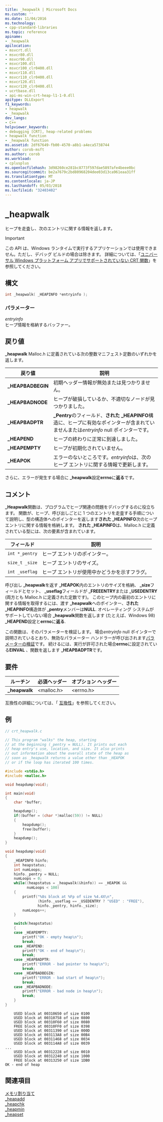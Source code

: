 ```yaml
---
title: _heapwalk | Microsoft Docs
ms.custom: ''
ms.date: 11/04/2016
ms.technology:
- cpp-standard-libraries
ms.topic: reference
apiname:
- _heapwalk
apilocation:
- msvcrt.dll
- msvcr80.dll
- msvcr90.dll
- msvcr100.dll
- msvcr100_clr0400.dll
- msvcr110.dll
- msvcr110_clr0400.dll
- msvcr120.dll
- msvcr120_clr0400.dll
- ucrtbase.dll
- api-ms-win-crt-heap-l1-1-0.dll
apitype: DLLExport
f1_keywords:
- heapwalk
- _heapwalk
dev_langs:
- C++
helpviewer_keywords:
- debugging [CRT], heap-related problems
- heapwalk function
- _heapwalk function
ms.assetid: 2df67649-fb00-4570-a8b1-a4eca5738744
author: corob-msft
ms.author: corob
ms.workload:
- cplusplus
ms.openlocfilehash: 3d98260ce281bc8773f597dae5897afe4beee0bc
ms.sourcegitcommit: be2a7679c2bd80968204dee03d13ca961eaa31ff
ms.translationtype: MT
ms.contentlocale: ja-JP
ms.lasthandoff: 05/03/2018
ms.locfileid: "32403402"
---
```

# <a name="heapwalk"></a>_heapwalk

ヒープを走査し、次のエントリに関する情報を返します。

> [!IMPORTANT]
> この API は、Windows ランタイムで実行するアプリケーションでは使用できません。ただし、デバッグ ビルドの場合は除きます。 詳細については、「[ユニバーサル Windows プラットフォーム アプリでサポートされていない CRT 関数](../../cppcx/crt-functions-not-supported-in-universal-windows-platform-apps.md)」を参照してください。

## <a name="syntax"></a>構文

```C
int _heapwalk( _HEAPINFO *entryinfo );
```

### <a name="parameters"></a>パラメーター

*entryinfo*<br/>
ヒープ情報を格納するバッファー。

## <a name="return-value"></a>戻り値

**_heapwalk** Malloc.h に定義されている次の整数マニフェスト定数のいずれかを返します。

|戻り値|説明|
|-|-|
|**_HEAPBADBEGIN**| 初期ヘッダー情報が無効または見つかりません。|
|**_HEAPBADNODE**| ヒープが破損しているか、不適切なノードが見つかりました。|
|**_HEAPBADPTR**| **_Pentry**のフィールド、**された _HEAPINFO**構造に、ヒープに有効なポインターが含まれていませんまたは*entryinfo* null ポインターです。|
|**_HEAPEND**| ヒープの終わりに正常に到達しました。|
|**_HEAPEMPTY**| ヒープが初期化されていません。|
|**_HEAPOK**| エラーのないところです。*entryinfo*は、次のヒープ エントリに関する情報で更新します。|

さらに、エラーが発生する場合に **_heapwalk**設定**errno**に**返る**です。

## <a name="remarks"></a>コメント

**_Heapwalk**関数は、プログラムでヒープ関連の問題をデバッグするのに役立ちます。 関数が、ヒープ、呼び出しごとに 1 つのエントリを走査する手順について説明し、型の構造体へのポインターを返します**された _HEAPINFO**次のヒープ エントリに関する情報を格納します。 **された _HEAPINFO**は、Malloc.h に定義されている型には、次の要素が含まれています。

|フィールド|説明|
|-|-|
|`int *_pentry`|ヒープ エントリのポインター。|
|`size_t _size`|ヒープ エントリのサイズ。|
|`int _useflag`|ヒープ エントリが使用中かどうかを示すフラグ。|

呼び出し **_heapwalk**を返す **_HEAPOK**内のエントリのサイズを格納、 **_size**フィールドとセット、 **_useflag**フィールドが **_FREEENTRY**または **_USEDENTRY** (両方とも Malloc.h に定義された定数です)。 このヒープ内の最初のエントリに関する情報を取得するには、渡す **_heapwalk**へのポインター、**された _HEAPINFO**構造体が **_pentry**メンバーは**NULL**. オペレーティング システムがサポートしていない場合 **_heapwalk**関数を返します (たとえば、Windows 98) **_HEAPEND**設定と**errno**に**返る**.

この関数は、そのパラメーターを検証します。 場合*entryinfo* null ポインターで説明されているとおり、無効なパラメーター ハンドラーが呼び出されます[パラメーターの検証](../../c-runtime-library/parameter-validation.md)です。 続けるには、実行が許可された場合**errno**に設定されている**EINVAL** 、関数を返します **_HEAPBADPTR**です。

## <a name="requirements"></a>要件

|ルーチン|必須ヘッダー|オプション ヘッダー|
|-------------|---------------------|---------------------|
|**_heapwalk**|\<malloc.h>|\<errno.h>|

互換性の詳細については、「 [互換性](../../c-runtime-library/compatibility.md)」を参照してください。

## <a name="example"></a>例

```C
// crt_heapwalk.c

// This program "walks" the heap, starting
// at the beginning (_pentry = NULL). It prints out each
// heap entry's use, location, and size. It also prints
// out information about the overall state of the heap as
// soon as _heapwalk returns a value other than _HEAPOK
// or if the loop has iterated 100 times.

#include <stdio.h>
#include <malloc.h>

void heapdump(void);

int main(void)
{
    char *buffer;

    heapdump();
    if((buffer = (char *)malloc(59)) != NULL)
    {
        heapdump();
        free(buffer);
    }
    heapdump();
}

void heapdump(void)
{
    _HEAPINFO hinfo;
    int heapstatus;
    int numLoops;
    hinfo._pentry = NULL;
    numLoops = 0;
    while((heapstatus = _heapwalk(&hinfo)) == _HEAPOK &&
          numLoops < 100)
    {
        printf("%8s block at %Fp of size %4.4X\n",
               (hinfo._useflag == _USEDENTRY ? "USED" : "FREE"),
               hinfo._pentry, hinfo._size);
        numLoops++;
    }

    switch(heapstatus)
    {
    case _HEAPEMPTY:
        printf("OK - empty heap\n");
        break;
    case _HEAPEND:
        printf("OK - end of heap\n");
        break;
    case _HEAPBADPTR:
        printf("ERROR - bad pointer to heap\n");
        break;
    case _HEAPBADBEGIN:
        printf("ERROR - bad start of heap\n");
        break;
    case _HEAPBADNODE:
        printf("ERROR - bad node in heap\n");
        break;
    }
}
```

```Output
    USED block at 00310650 of size 0100
    USED block at 00310758 of size 0800
    USED block at 00310F60 of size 0080
    FREE block at 00310FF0 of size 0398
    USED block at 00311390 of size 000D
    USED block at 003113A8 of size 00B4
    USED block at 00311468 of size 0034
    USED block at 003114A8 of size 0039
...
    USED block at 00312228 of size 0010
    USED block at 00312240 of size 1000
    FREE block at 00313250 of size 1DB0
OK - end of heap
```

## <a name="see-also"></a>関連項目

[メモリ割り当て](../../c-runtime-library/memory-allocation.md)<br/>
[_heapadd](../../c-runtime-library/heapadd.md)<br/>
[_heapchk](heapchk.md)<br/>
[_heapmin](heapmin.md)<br/>
[_heapset](../../c-runtime-library/heapset.md)<br/>
